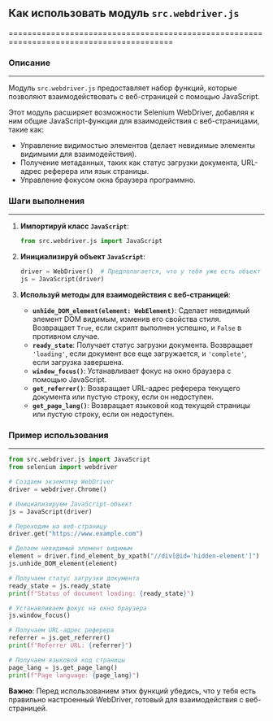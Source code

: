 ## Как использовать модуль `src.webdriver.js`

=========================================================================================

### Описание

-------------------------

Модуль `src.webdriver.js` предоставляет набор функций, которые позволяют взаимодействовать с веб-страницей с помощью JavaScript. 

Этот модуль расширяет возможности Selenium WebDriver, добавляя к ним общие JavaScript-функции для взаимодействия с веб-страницами, такие как:

- Управление видимостью элементов (делает невидимые элементы видимыми для взаимодействия).
- Получение метаданных, таких как статус загрузки документа, URL-адрес реферера или язык страницы.
- Управление фокусом окна браузера программно.

### Шаги выполнения

-------------------------

1. **Импортируй класс `JavaScript`**:

   ```python
   from src.webdriver.js import JavaScript
   ```

2. **Инициализируй объект `JavaScript`**:

   ```python
   driver = WebDriver()  # Предполагается, что у тебя уже есть объект WebDriver
   js = JavaScript(driver)
   ```

3. **Используй методы для взаимодействия с веб-страницей**:

   - **`unhide_DOM_element(element: WebElement)`**: Сделает невидимый элемент DOM видимым, изменив его свойства стиля. Возвращает `True`, если скрипт выполнен успешно, и `False` в противном случае.
   - **`ready_state`**: Получает статус загрузки документа. Возвращает `'loading'`, если документ все еще загружается, и `'complete'`, если загрузка завершена.
   - **`window_focus()`**: Устанавливает фокус на окно браузера с помощью JavaScript.
   - **`get_referrer()`**: Возвращает URL-адрес реферера текущего документа или пустую строку, если он недоступен.
   - **`get_page_lang()`**: Возвращает языковой код текущей страницы или пустую строку, если он недоступен.

### Пример использования

-------------------------

```python
from src.webdriver.js import JavaScript
from selenium import webdriver

# Создаем экземпляр WebDriver
driver = webdriver.Chrome()

# Инициализируем JavaScript-объект
js = JavaScript(driver)

# Переходим на веб-страницу
driver.get("https://www.example.com")

# Делаем невидимый элемент видимым
element = driver.find_element_by_xpath("//div[@id='hidden-element']")
js.unhide_DOM_element(element)

# Получаем статус загрузки документа
ready_state = js.ready_state
print(f"Status of document loading: {ready_state}")

# Устанавливаем фокус на окно браузера
js.window_focus()

# Получаем URL-адрес реферера
referrer = js.get_referrer()
print(f"Referrer URL: {referrer}")

# Получаем языковой код страницы
page_lang = js.get_page_lang()
print(f"Page language: {page_lang}")
```

**Важно**: Перед использованием этих функций убедись, что у тебя есть правильно настроенный WebDriver, готовый для взаимодействия с веб-страницей.